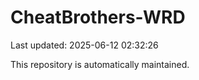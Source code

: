 # CheatBrothers-WRD

Last updated: 2025-06-12 02:32:26

This repository is automatically maintained.
